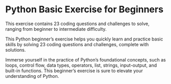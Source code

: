 # Python Basic Exercise for Beginners
This exercise contains 23 coding questions and challenges to solve, ranging from beginner to intermediate difficulty.

 This Python beginner’s exercise helps you quickly learn and practice basic skills by solving 23 coding questions and challenges, complete with solutions.

 Immerse yourself in the practice of Python’s foundational concepts, such as loops, control flow, data types, operators, list, strings, input-output, and built-in functions. This beginner’s exercise is sure to elevate your understanding of Python.

 
